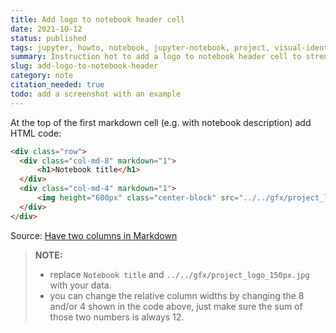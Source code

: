```yaml
---
title: Add logo to notebook header cell
date: 2021-10-12
status: published
tags: jupyter, howto, notebook, jupyter-notebook, project, visual-identification, logo
summary: Instruction hot to add a logo to notebook header cell to strengthen visual-identification of the project
slug: add-logo-to-notebook-header
category: note
citation_needed: true
todo: add a screenshot with an example
---
```


At the top of the first markdown cell (e.g. with notebook description) add HTML code:

```html
<div class="row">
  <div class="col-md-8" markdown="1">
      <h1>Notebook title</h1>
  </div>
  <div class="col-md-4" markdown="1">
      <img height="600px" class="center-block" src="../../gfx/project_logo_150px.jpg">
  </div>
</div>
```
Source: [Have two columns in Markdown](https://newbedev.com/have-two-columns-in-markdown)

> **NOTE:**
> - replace `Notebook title` and `../../gfx/project_logo_150px.jpg` with your data.
> - you can change the relative column widths by changing the 8 and/or 4 shown in the code above, just make sure the sum of those two numbers is always 12.